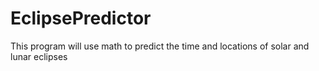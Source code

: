 # EclipsePredictor
This program will use math to predict the time and locations of solar and lunar eclipses
